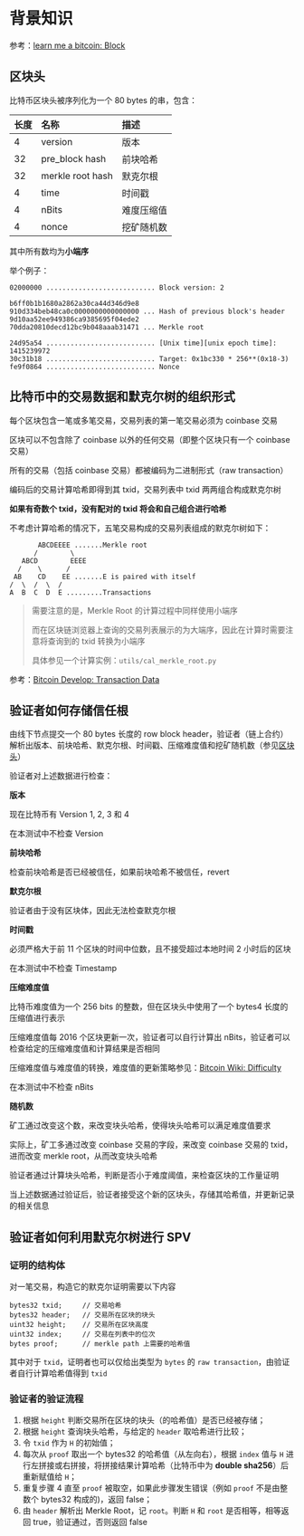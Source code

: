 # 背景知识

参考：[learn me a bitcoin: Block](https://learnmeabitcoin.com/technical/block/)

## 区块头

比特币区块头被序列化为一个 80 bytes 的串，包含：

| 长度 | 名称 | 描述 |
| :--- | :--- | :--- |
| 4 | version | 版本 |
| 32 | pre_block hash | 前块哈希 |
| 32 | merkle root hash | 默克尔根 |
| 4 | time | 时间戳 |
| 4 | nBits | 难度压缩值 |
| 4 | nonce | 挖矿随机数 |

其中所有数均为**小端序**

举个例子：

```
02000000 ........................... Block version: 2

b6ff0b1b1680a2862a30ca44d346d9e8
910d334beb48ca0c0000000000000000 ... Hash of previous block's header
9d10aa52ee949386ca9385695f04ede2
70dda20810decd12bc9b048aaab31471 ... Merkle root

24d95a54 ........................... [Unix time][unix epoch time]: 1415239972
30c31b18 ........................... Target: 0x1bc330 * 256**(0x18-3)
fe9f0864 ........................... Nonce
```

## 比特币中的交易数据和默克尔树的组织形式

每个区块包含一笔或多笔交易，交易列表的第一笔交易必须为 coinbase 交易

区块可以不包含除了 coinbase 以外的任何交易（即整个区块只有一个 coinbase 交易）

所有的交易（包括 coinbase 交易）都被编码为二进制形式（raw transaction）

编码后的交易计算哈希即得到其 txid，交易列表中 txid 两两组合构成默克尔树

**如果有奇数个 txid，没有配对的 txid 将会和自己组合进行哈希**

不考虑计算哈希的情况下，五笔交易构成的交易列表组成的默克尔树如下：

```
       ABCDEEEE .......Merkle root
      /        \
   ABCD        EEEE
  /    \      /
 AB    CD    EE .......E is paired with itself
/  \  /  \  /
A  B  C  D  E .........Transactions
```

> 需要注意的是，Merkle Root 的计算过程中同样使用小端序
>
> 而在区块链浏览器上查询的交易列表展示的为大端序，因此在计算时需要注意将查询到的 txid 转换为小端序
>
> 具体参见一个计算实例：`utils/cal_merkle_root.py`

参考：[Bitcoin Develop: Transaction Data](https://developer.bitcoin.org/devguide/block_chain.html#transaction-data)

## 验证者如何存储信任根

由线下节点提交一个 80 bytes 长度的 row block header，验证者（链上合约）解析出版本、前块哈希、默克尔根、时间戳、压缩难度值和挖矿随机数（参见[区块头](#区块头)）

验证者对上述数据进行检查：

**版本**

现在比特币有 Version 1, 2, 3 和 4

在本测试中不检查 Version

**前块哈希**

检查前块哈希是否已经被信任，如果前块哈希不被信任，revert

**默克尔根**

验证者由于没有区块体，因此无法检查默克尔根

**时间戳**

必须严格大于前 11 个区块的时间中位数，且不接受超过本地时间 2 小时后的区块

在本测试中不检查 Timestamp

**压缩难度值**

比特币难度值为一个 256 bits 的整数，但在区块头中使用了一个 bytes4 长度的压缩值进行表示

压缩难度值每 2016 个区块更新一次，验证者可以自行计算出 nBits，验证者可以检查给定的压缩难度值和计算结果是否相同

压缩难度值与难度值的转换，难度值的更新策略参见：[Bitcoin Wiki: Difficulty](https://bitcoin.it/wiki/Difficulty)

在本测试中不检查 nBits

**随机数**

矿工通过改变这个数，来改变块头哈希，使得块头哈希可以满足难度值要求

实际上，矿工多通过改变 coinbase 交易的字段，来改变 coinbase 交易的 txid，进而改变 merkle root，从而改变块头哈希

验证者通过计算块头哈希，判断是否小于难度阈值，来检查区块的工作量证明

当上述数据通过验证后，验证者接受这个新的区块头，存储其哈希值，并更新记录的相关信息

## 验证者如何利用默克尔树进行 SPV

### 证明的结构体

对一笔交易，构造它的默克尔证明需要以下内容

``` solidity
bytes32 txid;     // 交易哈希
bytes32 header;   // 交易所在区块的块头
uint32 height;    // 交易所在区块高度
uint32 index;     // 交易在列表中的位次
bytes proof;      // merkle path 上需要的哈希值
```

其中对于 `txid`，证明者也可以仅给出类型为 `bytes` 的 `raw transaction`，由验证者自行计算哈希值得到 `txid`

### 验证者的验证流程

1. 根据 `height` 判断交易所在区块的块头（的哈希值）是否已经被存储；
2. 根据 `height` 查询块头哈希，与给定的 `header` 取哈希进行比较；
3. 令 `txid` 作为 `H` 的初始值；
4. 每次从 `proof` 取出一个 bytes32 的哈希值（从左向右），根据 `index` 值与 `H` 进行左拼接或右拼接，将拼接结果计算哈希（比特币中为 **double sha256**）后重新赋值给 `H`；
5. 重复步骤 4 直至 `proof` 被取空，如果此步骤发生错误（例如 `proof` 不是由整数个 bytes32 构成的)，返回 false；
6. 由 `header` 解析出 Merkle Root，记 `root`。判断 `H` 和 `root` 是否相等，相等返回 true，验证通过，否则返回 false
